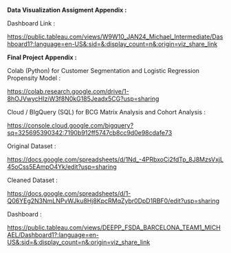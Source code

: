 **Data Visualization Assigment Appendix :**

Dashboard Link :

https://public.tableau.com/views/W9W10_JAN24_Michael_Intermediate/Dashboard1?:language=en-US&:sid=&:display_count=n&:origin=viz_share_link


**Final Project Appendix :**

Colab (Python) for Customer Segmentation and Logistic Regression Propensity Model :

https://colab.research.google.com/drive/1-8hOJVwycHIziW3f8N0kG185Jeadx5CG?usp=sharing

Cloud / BIgQuery (SQL) for BCG Matrix Analysis and Cohort Analysis :

https://console.cloud.google.com/bigquery?sq=325695390342:7190b912ff5747cb8cc9d0e98cdafe73

Original Dataset :

https://docs.google.com/spreadsheets/d/1Nd_-4PRbxoCi2fdTp_8J8MzsVxjL45oCss5EAmpO4Yk/edit?usp=sharing

Cleaned Dataset :

https://docs.google.com/spreadsheets/d/1-Q06YEg2N3NmLNPvWJku8Hj8KpcRMqZybr0DpD1RBF0/edit?usp=sharing

Dashboard :

https://public.tableau.com/views/DEEPP_FSDA_BARCELONA_TEAM1_MICHAEL/Dashboard1?:language=en-US&:sid=&:display_count=n&:origin=viz_share_link
